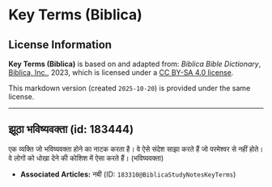 # Key Terms (Biblica)

## License Information

**Key Terms (Biblica)** is based on and adapted from: _Biblica Bible Dictionary_, [Biblica, Inc.](https://www.biblica.com/), 2023, which is licensed under a [CC BY-SA 4.0 license](https://creativecommons.org/licenses/by-sa/4.0/legalcode.en).

This markdown version (created `2025-10-20`) is provided under the same license.



--------------------------------

## झूठा भविष्यवक्ता (id: 183444)

एक व्यक्ति जो भविष्यवक्ता होने का नाटक करता है। वे ऐसे संदेश साझा करते हैं जो परमेश्वर से नहीं होते। वे लोगों को धोखा देने की कोशिश में ऐसा करते हैं। (भविष्यवक्ता)

* **Associated Articles:** नबी (ID: `183310@BiblicaStudyNotesKeyTerms`)

